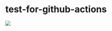 # test-for-github-actions
![](https://github.com/fr-ukun/test-for-github-actions/workflows/Python%20package/badge.svg)
